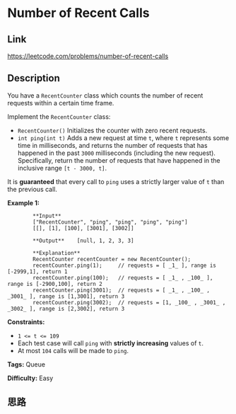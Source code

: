 # Number of Recent Calls

## Link

https://leetcode.com/problems/number-of-recent-calls


## Description

You have a `RecentCounter` class which counts the number of recent requests
within a certain time frame.

Implement the `RecentCounter` class:

  * `RecentCounter()` Initializes the counter with zero recent requests.
  * `int ping(int t)` Adds a new request at time `t`, where `t` represents some time in milliseconds, and returns the number of requests that has happened in the past `3000` milliseconds (including the new request). Specifically, return the number of requests that have happened in the inclusive range `[t - 3000, t]`.

It is **guaranteed** that every call to `ping` uses a strictly larger value of
`t` than the previous call.



**Example 1:**

            **Input**    
            ["RecentCounter", "ping", "ping", "ping", "ping"]    
            [[], [1], [100], [3001], [3002]]    
            
            **Output**    [null, 1, 2, 3, 3]        
            
            **Explanation**    
            RecentCounter recentCounter = new RecentCounter();    
            recentCounter.ping(1);     // requests = [ _1_ ], range is [-2999,1], return 1    
            recentCounter.ping(100);   // requests = [ _1_ , _100_ ], range is [-2900,100], return 2    
            recentCounter.ping(3001);  // requests = [ _1_ , _100_ , _3001_ ], range is [1,3001], return 3    
            recentCounter.ping(3002);  // requests = [1, _100_ , _3001_ , _3002_ ], range is [2,3002], return 3    



**Constraints:**

  * `1 <= t <= 109`
  * Each test case will call `ping` with **strictly increasing** values of `t`.
  * At most `104` calls will be made to `ping`.


**Tags:** Queue

**Difficulty:** Easy

## 思路

[title]: https://leetcode.com/problems/number-of-recent-calls

